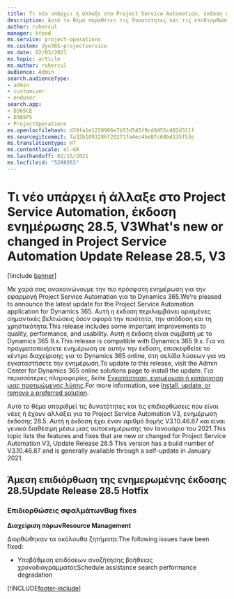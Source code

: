 ```yaml
---
title: Τι νέο υπάρχει ή άλλαξε στο Project Service Automation, έκδοση ενημέρωσης 28.5 Hotfix, V3
description: Αυτό το θέμα παραθέτει τις δυνατότητες και τις επιδιορθώσεις που είναι διαθέσιμες για το Project Service Automation V3, έκδοση ενημέρωσης 28.5 Hotfix, V3.
author: ruhercul
manager: kfend
ms.service: project-operations
ms.custom: dyn365-projectservice
ms.date: 02/03/2021
ms.topic: article
ms.author: ruhercul
audience: Admin
search.audienceType:
- admin
- customizer
- enduser
search.app:
- D365CE
- D365PS
- ProjectOperations
ms.openlocfilehash: d39fa1e1220906e7b53d545f9cd0455c402d311f
ms.sourcegitcommit: fa32b1893286f20271fa4ec4be8fc68bd135f53c
ms.translationtype: HT
ms.contentlocale: el-GR
ms.lasthandoff: 02/15/2021
ms.locfileid: "5280263"
---
```

# <a name="whats-new-or-changed-in-project-service-automation-update-release-285-v3"></a><span data-ttu-id="d9e6d-103">Τι νέο υπάρχει ή άλλαξε στο Project Service Automation, έκδοση ενημέρωσης 28.5, V3</span><span class="sxs-lookup"><span data-stu-id="d9e6d-103">What's new or changed in Project Service Automation Update Release 28.5, V3</span></span>

[!include [banner](../includes/psa-now-project-operations.md)]

<span data-ttu-id="d9e6d-104">Με χαρά σας ανακοινώνουμε την πιο πρόσφατη ενημέρωση για την εφαρμογή Project Service Automation για το Dynamics 365.</span><span class="sxs-lookup"><span data-stu-id="d9e6d-104">We’re pleased to announce the latest update for the Project Service Automation application for Dynamics 365.</span></span> <span data-ttu-id="d9e6d-105">Αυτή η έκδοση περιλαμβάνει ορισμένες σημαντικές βελτιώσεις όσον αφορά την ποιότητα, την απόδοση και τη χρηστικότητα.</span><span class="sxs-lookup"><span data-stu-id="d9e6d-105">This release includes some important improvements to quality, performance, and usability.</span></span> <span data-ttu-id="d9e6d-106">Αυτή η έκδοση είναι συμβατή με το Dynamics 365 9.x.</span><span class="sxs-lookup"><span data-stu-id="d9e6d-106">This release is compatible with Dynamics 365 9.x.</span></span> <span data-ttu-id="d9e6d-107">Για να πραγματοποιήσετε ενημέρωση σε αυτήν την έκδοση, επισκεφθείτε το κέντρο διαχείρισης για το Dynamics 365 online, στη σελίδα λύσεων για να εγκαταστήσετε την ενημέρωση.</span><span class="sxs-lookup"><span data-stu-id="d9e6d-107">To update to this release, visit the Admin Center for Dynamics 365 online solutions page to install the update.</span></span> <span data-ttu-id="d9e6d-108">Για περισσότερες πληροφορίες, δείτε [Εγκατάσταση, ενημέρωση ή κατάργηση μιας προτιμώμενης λύσης](https://docs.microsoft.com/power-platform/admin/install-remove-preferred-solution).</span><span class="sxs-lookup"><span data-stu-id="d9e6d-108">For more information, see [Install, update, or remove a preferred solution](https://docs.microsoft.com/power-platform/admin/install-remove-preferred-solution).</span></span>

<span data-ttu-id="d9e6d-109">Αυτό το θέμα απαριθμεί τις δυνατότητες και τις επιδιορθώσεις που είναι νέες ή έχουν αλλάξει για το Project Service Automation V3, ενημέρωση έκδοσης 28.5. Αυτή η έκδοση έχει έναν αριθμό δομής V3.10.46.87 και είναι γενικά διαθέσιμη μέσω μιας αυτοενημέρωσης τον Ιανουάριο του 2021.</span><span class="sxs-lookup"><span data-stu-id="d9e6d-109">This topic lists the features and fixes that are new or changed for Project Service Automation V3, Update Release 28.5 This version has a build number of V3.10.46.87 and is generally available through a self-update in January 2021.</span></span>

## <a name="update-release-285-hotfix"></a><span data-ttu-id="d9e6d-110">Άμεση επιδιόρθωση της ενημερωμένης έκδοσης 28.5</span><span class="sxs-lookup"><span data-stu-id="d9e6d-110">Update Release 28.5 Hotfix</span></span>

### <a name="bug-fixes"></a><span data-ttu-id="d9e6d-111">Επιδιορθώσεις σφαλμάτων</span><span class="sxs-lookup"><span data-stu-id="d9e6d-111">Bug fixes</span></span>

<span data-ttu-id="d9e6d-112">**Διαχείριση πόρων**</span><span class="sxs-lookup"><span data-stu-id="d9e6d-112">**Resource Management**</span></span>

<span data-ttu-id="d9e6d-113">Διορθώθηκαν τα ακόλουθα ζητήματα:</span><span class="sxs-lookup"><span data-stu-id="d9e6d-113">The following issues have been fixed:</span></span>

- <span data-ttu-id="d9e6d-114">Υποβάθμιση επιδόσεων αναζήτησης βοήθειας χρονοδιαγράμματος</span><span class="sxs-lookup"><span data-stu-id="d9e6d-114">Schedule assistance search performance degradation</span></span>



[!INCLUDE[footer-include](../includes/footer-banner.md)]
